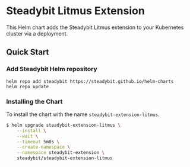 # Steadybit Litmus Extension 

This Helm chart adds the Steadybit Litmus extension to your Kubernetes cluster via a deployment.

## Quick Start

### Add Steadybit Helm repository

```
helm repo add steadybit https://steadybit.github.io/helm-charts
helm repo update
```

### Installing the Chart

To install the chart with the name `steadybit-extension-litmus`.

```bash
$ helm upgrade steadybit-extension-litmus \
    --install \
    --wait \
    --timeout 5m0s \
    --create-namespace \
    --namespace steadybit-extension \
    steadybit/steadybit-extension-litmus
```
